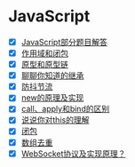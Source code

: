 # JavaScript

- [x] [JavaScript部分题目解答](https://github.com/yihan12/Frontend-interview/issues/33)
- [x] [作用域和闭包](https://github.com/yihan12/Frontend-interview/issues/40)
- [x] [原型和原型链](https://github.com/yihan12/Frontend-interview/issues/41)
- [x] [聊聊你知道的继承]() 
- [x] [防抖节流]()
- [x] [new的原理及实现]()
- [x] [call、apply和bind的区别]()
- [x] [说说你对this的理解](https://github.com/yihan12/Frontend-interview/issues/28)
- [x] [闭包]()
- [x] [数组去重]()
- [x] [WebSocket协议及实现原理？](https://github.com/yihan12/Frontend-interview/issues/38)
